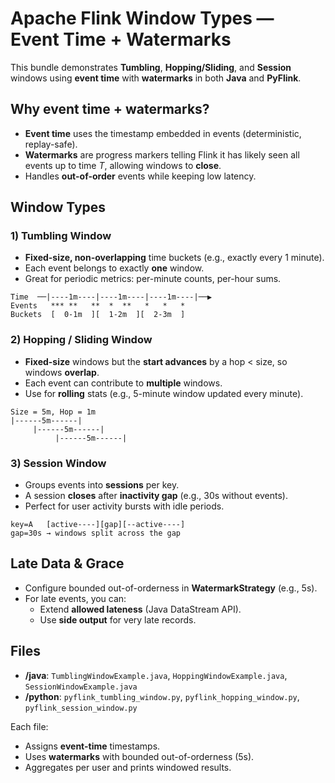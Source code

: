 # Apache Flink Window Types — Event Time + Watermarks

This bundle demonstrates **Tumbling**, **Hopping/Sliding**, and **Session** windows using **event time** with **watermarks** in both **Java** and **PyFlink**.

## Why event time + watermarks?
- **Event time** uses the timestamp embedded in events (deterministic, replay-safe).
- **Watermarks** are progress markers telling Flink it has likely seen all events up to time *T*, allowing windows to **close**.
- Handles **out-of-order** events while keeping low latency.

## Window Types

### 1) Tumbling Window
- **Fixed-size, non-overlapping** time buckets (e.g., exactly every 1 minute).
- Each event belongs to exactly **one** window.
- Great for periodic metrics: per-minute counts, per-hour sums.

```
Time  ──|----1m----|----1m----|----1m----|──▶
Events   *** **   **  *  **   *   *   *
Buckets  [  0-1m  ][  1-2m  ][  2-3m  ]
```

### 2) Hopping / Sliding Window
- **Fixed-size** windows but the **start advances** by a hop < size, so windows **overlap**.
- Each event can contribute to **multiple** windows.
- Use for **rolling** stats (e.g., 5-minute window updated every minute).

```
Size = 5m, Hop = 1m
|------5m------|
     |------5m------|
          |------5m------|
```

### 3) Session Window
- Groups events into **sessions** per key.
- A session **closes** after **inactivity gap** (e.g., 30s without events).
- Perfect for user activity bursts with idle periods.

```
key=A   [active----][gap][--active----]
gap=30s → windows split across the gap
```

## Late Data & Grace
- Configure bounded out-of-orderness in **WatermarkStrategy** (e.g., 5s).
- For late events, you can:
  - Extend **allowed lateness** (Java DataStream API).
  - Use **side output** for very late records.

## Files
- **/java**: `TumblingWindowExample.java`, `HoppingWindowExample.java`, `SessionWindowExample.java`
- **/python**: `pyflink_tumbling_window.py`, `pyflink_hopping_window.py`, `pyflink_session_window.py`

Each file:
- Assigns **event-time** timestamps.
- Uses **watermarks** with bounded out-of-orderness (5s).
- Aggregates per user and prints windowed results.
